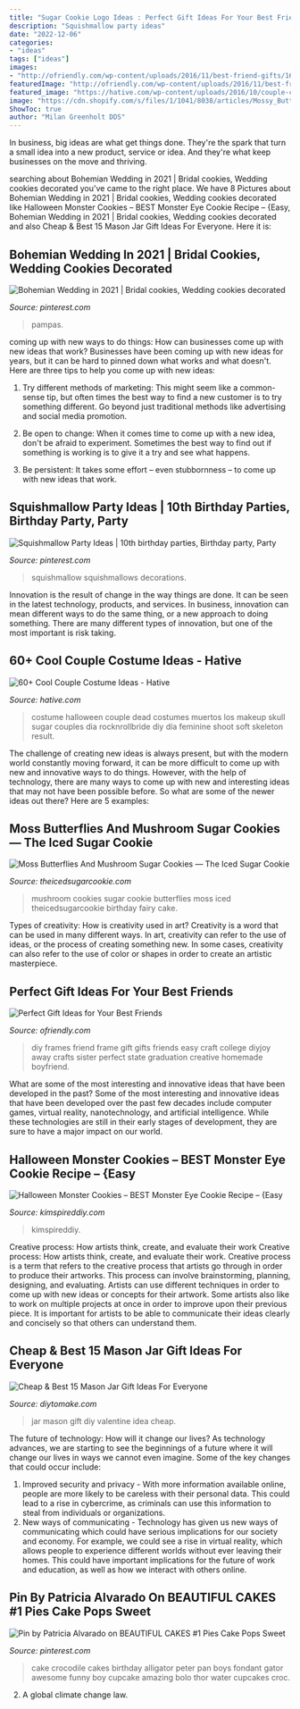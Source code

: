 ```yaml
---
title: "Sugar Cookie Logo Ideas : Perfect Gift Ideas For Your Best Friends"
description: "Squishmallow party ideas"
date: "2022-12-06"
categories:
- "ideas"
tags: ["ideas"]
images:
- "http://ofriendly.com/wp-content/uploads/2016/11/best-friend-gifts/16-best-friend-gifts.jpg"
featuredImage: "http://ofriendly.com/wp-content/uploads/2016/11/best-friend-gifts/16-best-friend-gifts.jpg"
featured_image: "https://hative.com/wp-content/uploads/2016/10/couple-costumes/48-couple-costume-ideas-5.jpg"
image: "https://cdn.shopify.com/s/files/1/1041/8038/articles/Mossy_Butterflies_and_Mushroom_Sugar_Cookies_The_Iced_Sugar_Cookie_Treats_Buy_Terri_1024x1024.jpg?v=1493432362"
ShowToc: true
author: "Milan Greenholt DDS"
---
```



In business, big ideas are what get things done. They're the spark that turn a small idea into a new product, service or idea. And they're what keep businesses on the move and thriving.

	

		
searching about Bohemian Wedding in 2021 | Bridal cookies, Wedding cookies decorated you've came to the right place. We have 8 Pictures about Bohemian Wedding in 2021 | Bridal cookies, Wedding cookies decorated like Halloween Monster Cookies – BEST Monster Eye Cookie Recipe – {Easy, Bohemian Wedding in 2021 | Bridal cookies, Wedding cookies decorated and also Cheap &amp; Best 15 Mason Jar Gift Ideas For Everyone. Here it is:
		
    
## Bohemian Wedding In 2021 | Bridal Cookies, Wedding Cookies Decorated

<img loading=lazy src="https://i.pinimg.com/736x/ac/ae/a0/acaea0c0768d25b4992661d7185042ff.jpg" onerror="this.onerror=null;this.src='https://tse1.mm.bing.net/th?id=OIP.42Mn-i-XYr1KuLXao8ehGwHaJ3&amp;pid=15.1';" alt="Bohemian Wedding in 2021 | Bridal cookies, Wedding cookies decorated">

_Source: pinterest.com_

>pampas. 

	

coming up with new ways to do things: How can businesses come up with new ideas that work?
Businesses have been coming up with new ideas for years, but it can be hard to pinned down what works and what doesn't. Here are three tips to help you come up with new ideas: 
1. Try different methods of marketing: This might seem like a common-sense tip, but often times the best way to find a new customer is to try something different. Go beyond just traditional methods like advertising and social media promotion. 

2. Be open to change: When it comes time to come up with a new idea, don't be afraid to experiment. Sometimes the best way to find out if something is working is to give it a try and see what happens. 

3. Be persistent: It takes some effort – even stubbornness – to come up with new ideas that work.

    
## Squishmallow Party Ideas | 10th Birthday Parties, Birthday Party, Party

<img loading=lazy src="https://i.pinimg.com/736x/50/82/88/508288f4984c4b4856d644393a8fb162.jpg" onerror="this.onerror=null;this.src='https://tse3.mm.bing.net/th?id=OIP.JzevTASVOv1LdyCKBs50vAAAAA&amp;pid=15.1';" alt="Squishmallow Party Ideas | 10th birthday parties, Birthday party, Party">

_Source: pinterest.com_

>squishmallow squishmallows decorations. 

	

Innovation is the result of change in the way things are done. It can be seen in the latest technology, products, and services. In business, innovation can mean different ways to do the same thing, or a new approach to doing something. There are many different types of innovation, but one of the most important is risk taking.

    
## 60+ Cool Couple Costume Ideas - Hative

<img loading=lazy src="https://hative.com/wp-content/uploads/2016/10/couple-costumes/48-couple-costume-ideas-5.jpg" onerror="this.onerror=null;this.src='https://tse1.mm.bing.net/th?id=OIP.7TocA4A19h2-fgty5CVUOQHaLH&amp;pid=15.1';" alt="60+ Cool Couple Costume Ideas - Hative">

_Source: hative.com_

>costume halloween couple dead costumes muertos los makeup skull sugar couples dia rocknrollbride diy día feminine shoot soft skeleton result. 

	

The challenge of creating new ideas is always present, but with the modern world constantly moving forward, it can be more difficult to come up with new and innovative ways to do things. However, with the help of technology, there are many ways to come up with new and interesting ideas that may not have been possible before. So what are some of the newer ideas out there? Here are 5 examples: 

    
## Moss Butterflies And Mushroom Sugar Cookies — The Iced Sugar Cookie

<img loading=lazy src="https://cdn.shopify.com/s/files/1/1041/8038/articles/Mossy_Butterflies_and_Mushroom_Sugar_Cookies_The_Iced_Sugar_Cookie_Treats_Buy_Terri_1024x1024.jpg?v=1493432362" onerror="this.onerror=null;this.src='https://tse4.mm.bing.net/th?id=OIP.1JwXC0cgB7N_ADfLr2qRbwHaJ4&amp;pid=15.1';" alt="Moss Butterflies And Mushroom Sugar Cookies — The Iced Sugar Cookie">

_Source: theicedsugarcookie.com_

>mushroom cookies sugar cookie butterflies moss iced theicedsugarcookie birthday fairy cake. 

	

Types of creativity: How is creativity used in art?
Creativity is a word that can be used in many different ways. In art, creativity can refer to the use of ideas, or the process of creating something new. In some cases, creativity can also refer to the use of color or shapes in order to create an artistic masterpiece.

    
## Perfect Gift Ideas For Your Best Friends

<img loading=lazy src="http://ofriendly.com/wp-content/uploads/2016/11/best-friend-gifts/16-best-friend-gifts.jpg" onerror="this.onerror=null;this.src='https://tse4.mm.bing.net/th?id=OIP.fKu2b7uOa8N3Y0LLoOZQwwHaJ5&amp;pid=15.1';" alt="Perfect Gift Ideas for Your Best Friends">

_Source: ofriendly.com_

>diy frames friend frame gift gifts friends easy craft college diyjoy away crafts sister perfect state graduation creative homemade boyfriend. 

	

What are some of the most interesting and innovative ideas that have been developed in the past?
Some of the most interesting and innovative ideas that have been developed over the past few decades include computer games, virtual reality, nanotechnology, and artificial intelligence. While these technologies are still in their early stages of development, they are sure to have a major impact on our world.

    
## Halloween Monster Cookies – BEST Monster Eye Cookie Recipe – {Easy

<img loading=lazy src="https://kimspireddiy.com/wp-content/uploads/2020/08/halloween-monster-cookies-1-1.jpg" onerror="this.onerror=null;this.src='https://tse3.mm.bing.net/th?id=OIP.ePQDqk4RUvtQUUCBR1ESKgHaLH&amp;pid=15.1';" alt="Halloween Monster Cookies – BEST Monster Eye Cookie Recipe – {Easy">

_Source: kimspireddiy.com_

>kimspireddiy. 

	

Creative process: How artists think, create, and evaluate their work
Creative process: How artists think, create, and evaluate their work.
Creative process is a term that refers to the creative process that artists go through in order to produce their artworks. This process can involve brainstorming, planning, designing, and evaluating. Artists can use different techniques in order to come up with new ideas or concepts for their artwork. Some artists also like to work on multiple projects at once in order to improve upon their previous piece. It is important for artists to be able to communicate their ideas clearly and concisely so that others can understand them.

    
## Cheap &amp; Best 15 Mason Jar Gift Ideas For Everyone

<img loading=lazy src="https://www.diytomake.com/wp-content/uploads/2017/02/Valentine-Mason-Jar.jpg" onerror="this.onerror=null;this.src='https://tse3.mm.bing.net/th?id=OIP.e7HFyXMGCMmP2ZxtZ00TZwHaKL&amp;pid=15.1';" alt="Cheap &amp; Best 15 Mason Jar Gift Ideas For Everyone">

_Source: diytomake.com_

>jar mason gift diy valentine idea cheap. 

	

The future of technology: How will it change our lives?
As technology advances, we are starting to see the beginnings of a future where it will change our lives in ways we cannot even imagine. Some of the key changes that could occur include: 
1. Improved security and privacy - With more information available online, people are more likely to be careless with their personal data. This could lead to a rise in cybercrime, as criminals can use this information to steal from individuals or organizations. 
2. New ways of communicating - Technology has given us new ways of communicating which could have serious implications for our society and economy. For example, we could see a rise in virtual reality, which allows people to experience different worlds without ever leaving their homes. This could have important implications for the future of work and education, as well as how we interact with others online. 

    
## Pin By Patricia Alvarado On BEAUTIFUL CAKES #1 Pies Cake Pops Sweet

<img loading=lazy src="https://i.pinimg.com/736x/6a/b3/29/6ab32926c3aa2f91a444ca9399f72f26--crocodile-cake-alligator-cake.jpg" onerror="this.onerror=null;this.src='https://tse4.mm.bing.net/th?id=OIP.dvbdN4Kz2aaZ_zGPBicpHwHaJ4&amp;pid=15.1';" alt="Pin by Patricia Alvarado on BEAUTIFUL CAKES #1 Pies Cake Pops Sweet">

_Source: pinterest.com_

>cake crocodile cakes birthday alligator peter pan boys fondant gator awesome funny boy cupcake amazing bolo thor water cupcakes croc. 

	

2. A global climate change law.


